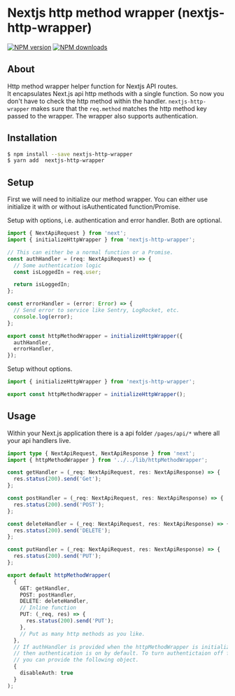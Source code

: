 # Nextjs http method wrapper (nextjs-http-wrapper)

[![NPM version](https://img.shields.io/npm/v/nextjs-http-wrapper.svg?style=flat)](https://npmjs.com/package/nextjs-http-wrapper)
[![NPM downloads](https://img.shields.io/npm/dm/nextjs-http-wrapper.svg?style=flat)](https://npmjs.com/package/nextjs-http-wrapper)

## About

Http method wrapper helper function for Nextjs API routes.<br>
It encapsulates Next.js api http methods with a single function. So now you don't have to check the http method within the handler. `nextjs-http-wrapper` makes sure that the `req.method` matches the http method key passed to the wrapper.
The wrapper also supports authentication.

## Installation

```sh
$ npm install --save nextjs-http-wrapper
$ yarn add  nextjs-http-wrapper
```

## Setup

First we will need to initialize our method wrapper.
You can either use initialize it with or without isAuthenticated function/Promise.

Setup with options, i.e. authentication and error handler. Both are optional.

```ts
import { NextApiRequest } from 'next';
import { initializeHttpWrapper } from 'nextjs-http-wrapper';

// This can either be a normal function or a Promise.
const authHandler = (req: NextApiRequest) => {
  // Some authentication logic
  const isLoggedIn = req.user;

  return isLoggedIn;
};

const errorHandler = (error: Error) => {
  // Send error to service like Sentry, LogRocket, etc.
  console.log(error);
};

export const httpMethodWrapper = initializeHttpWrapper({
  authHandler,
  errorHandler,
});
```

Setup without options.

```ts
import { initializeHttpWrapper } from 'nextjs-http-wrapper';

export const httpMethodWrapper = initializeHttpWrapper();
```

## Usage

Within your Next.js application there is a api folder `/pages/api/*` where all your api handlers live.

```ts
import type { NextApiRequest, NextApiResponse } from 'next';
import { httpMethodWrapper } from '../../lib/httpMethodWrapper';

const getHandler = (_req: NextApiRequest, res: NextApiResponse) => {
  res.status(200).send('Get');
};

const postHandler = (_req: NextApiRequest, res: NextApiResponse) => {
  res.status(200).send('POST');
};

const deleteHandler = (_req: NextApiRequest, res: NextApiResponse) => {
  res.status(200).send('DELETE');
};

const putHandler = (_req: NextApiRequest, res: NextApiResponse) => {
  res.status(200).send('PUT');
};

export default httpMethodWrapper(
  {
    GET: getHandler,
    POST: postHandler,
    DELETE: deleteHandler,
    // Inline function
    PUT: (_req, res) => {
      res.status(200).send('PUT');
    },
    // Put as many http methods as you like.
  },
  // If authHandler is provided when the httpMethodWrapper is initialized,
  // then authentication is on by default. To turn authentictaion off for special hander
  // you can provide the following object.
  {
    disableAuth: true
  }
);
```
